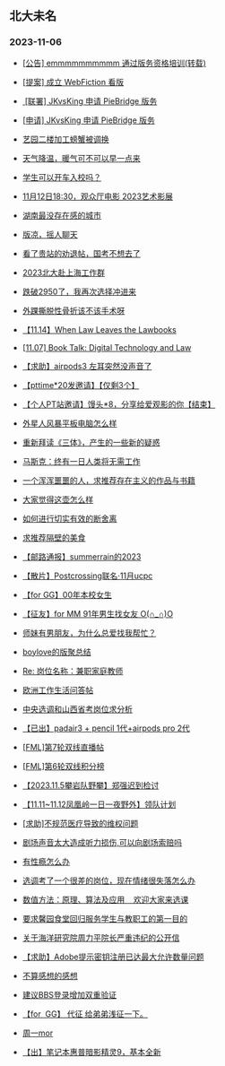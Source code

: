 ## 北大未名 
### 2023-11-06

+ [[公告] emmmmmmmmmm 通过版务资格培训(转载)](https://bbs.pku.edu.cn/v2/post-read.php?bid=740&threadid=18675437)

+ [[提案] 成立 WebFiction 看版](https://bbs.pku.edu.cn/v2/post-read.php?bid=665&threadid=18652588)

+ [ [联署] JKvsKing 申请 PieBridge 版务](https://bbs.pku.edu.cn/v2/post-read.php?bid=751&threadid=18675387)

+ [[申请] JKvsKing 申请 PieBridge 版务](https://bbs.pku.edu.cn/v2/post-read.php?bid=751&threadid=18667154)

+ [艺园二楼加工螃蟹被调换](https://bbs.pku.edu.cn/v2/post-read.php?bid=1431&threadid=18675209)

+ [天气降温，暖气可不可以早一点来](https://bbs.pku.edu.cn/v2/post-read.php?bid=1431&threadid=18675425)

+ [学生可以开车入校吗？](https://bbs.pku.edu.cn/v2/post-read.php?bid=1107&threadid=18672438)

+ [11月12日18:30，观众厅电影 2023艺术影展](https://bbs.pku.edu.cn/v2/post-read.php?bid=222&threadid=18675550)

+ [湖南最没存在感的城市](https://bbs.pku.edu.cn/v2/post-read.php?bid=474&threadid=18675224)

+ [版凉，摇人聊天](https://bbs.pku.edu.cn/v2/post-read.php?bid=474&threadid=18576748)

+ [看了贵站的劝退帖，国考不想去了](https://bbs.pku.edu.cn/v2/post-read.php?bid=475&threadid=18674363)

+ [2023北大赴上海工作群](https://bbs.pku.edu.cn/v2/post-read.php?bid=472&threadid=18550698)

+ [跌破2950了，我再次选择冲进来](https://bbs.pku.edu.cn/v2/post-read.php?bid=249&threadid=18668674)

+ [外踝撕脱性骨折该不该手术呀](https://bbs.pku.edu.cn/v2/post-read.php?bid=244&threadid=18672619)

+ [【11.14】When Law Leaves the Lawbooks](https://bbs.pku.edu.cn/v2/post-read.php?bid=342&threadid=18675447)

+ [[11.07] Book Talk: Digital Technology and Law](https://bbs.pku.edu.cn/v2/post-read.php?bid=342&threadid=18675440)

+ [【求助】airpods3 左耳突然没声音了](https://bbs.pku.edu.cn/v2/post-read.php?bid=488&threadid=18674442)

+ [【pttime*20发邀请】【仅剩3个】](https://bbs.pku.edu.cn/v2/post-read.php?bid=209&threadid=18667088)

+ [【个人PT站邀请】馒头*8，分享给爱观影的你【结束】](https://bbs.pku.edu.cn/v2/post-read.php?bid=209&threadid=18665165)

+ [外星人风暴平板电脑怎么样](https://bbs.pku.edu.cn/v2/post-read.php?bid=1361&threadid=18675208)

+ [重新拜读《三体》，产生的一些新的疑惑](https://bbs.pku.edu.cn/v2/post-read.php?bid=53&threadid=18675446)

+ [马斯克：终有一日人类将无需工作](https://bbs.pku.edu.cn/v2/post-read.php?bid=251&threadid=18674979)

+ [一个浑浑噩噩的人，求推荐存在主义的作品与书籍](https://bbs.pku.edu.cn/v2/post-read.php?bid=53&threadid=18609762)

+ [大家觉得这壶怎么样](https://bbs.pku.edu.cn/v2/post-read.php?bid=296&threadid=18675227)

+ [如何进行切实有效的断舍离](https://bbs.pku.edu.cn/v2/post-read.php?bid=354&threadid=18672097)

+ [求推荐隔壁的美食](https://bbs.pku.edu.cn/v2/post-read.php?bid=90&threadid=18671295)

+ [【邮路通报】summerrain的2023](https://bbs.pku.edu.cn/v2/post-read.php?bid=1367&threadid=18485296)

+ [【散片】Postcrossing联名·11月ucpc](https://bbs.pku.edu.cn/v2/post-read.php?bid=1367&threadid=18675384)

+ [【for GG】00年本校女生](https://bbs.pku.edu.cn/v2/post-read.php?bid=167&threadid=18675530)

+ [【征友】for MM 91年男生找女友 O(∩_∩)O](https://bbs.pku.edu.cn/v2/post-read.php?bid=167&threadid=18675409)

+ [师妹有男朋友，为什么总爱找我帮忙？](https://bbs.pku.edu.cn/v2/post-read.php?bid=103&threadid=18675541)

+ [boylove的版聚总结](https://bbs.pku.edu.cn/v2/post-read.php?bid=52&threadid=18675463)

+ [Re: 岗位名称：兼职家庭教师](https://bbs.pku.edu.cn/v2/post-read.php?bid=419&threadid=18675390)

+ [欧洲工作生活问答帖](https://bbs.pku.edu.cn/v2/post-read.php?bid=99&threadid=18674777)

+ [中央选调和山西省考岗位求分析](https://bbs.pku.edu.cn/v2/post-read.php?bid=99&threadid=18675319)

+ [【已出】padair3 + pencil 1代+airpods pro 2代](https://bbs.pku.edu.cn/v2/post-read.php?bid=71&threadid=18675433)

+ [[FML]第7轮双线直播帖](https://bbs.pku.edu.cn/v2/post-read.php?bid=519&threadid=18674721)

+ [[FML]第6轮双线积分榜](https://bbs.pku.edu.cn/v2/post-read.php?bid=519&threadid=18674229)

+ [【2023.11.5攀岩队野攀】郑强迟到检讨](https://bbs.pku.edu.cn/v2/post-read.php?bid=224&threadid=18675516)

+ [【11.11~11.12凤凰岭一日一夜野外】领队计划](https://bbs.pku.edu.cn/v2/post-read.php?bid=224&threadid=18675547)

+ [[求助]不规范医疗导致的维权问题](https://bbs.pku.edu.cn/v2/post-read.php?bid=301&threadid=18672195)

+ [剧场声音太大造成听力损伤,可以向剧场索赔吗](https://bbs.pku.edu.cn/v2/post-read.php?bid=301&threadid=18647495)

+ [有性瘾怎么办](https://bbs.pku.edu.cn/v2/post-read.php?bid=690&threadid=18675173)

+ [选调考了一个很差的岗位，现在情绪很失落怎么办](https://bbs.pku.edu.cn/v2/post-read.php?bid=690&threadid=18674785)

+ [数值方法：原理、算法及应用    欢迎大家来选课](https://bbs.pku.edu.cn/v2/post-read.php?bid=1408&threadid=18376256)

+ [要求馨园食堂回归服务学生与教职工的第一目的](https://bbs.pku.edu.cn/v2/post-read.php?bid=438&threadid=18675314)

+ [关于海洋研究院周力平院长严重违纪的公开信](https://bbs.pku.edu.cn/v2/post-read.php?bid=438&threadid=18106999)

+ [【求助】Adobe提示密钥注册已达最大允许数量问题](https://bbs.pku.edu.cn/v2/post-read.php?bid=668&threadid=18675172)

+ [不算感想的感想](https://bbs.pku.edu.cn/v2/post-read.php?bid=52&threadid=18675317)

+ [建议BBS登录增加双重验证](https://bbs.pku.edu.cn/v2/post-read.php?bid=1&threadid=18675607)

+ [【for  GG】 代征 给弟弟浅征一下。](https://bbs.pku.edu.cn/v2/post-read.php?bid=167&threadid=18675603)

+ [周一mor](https://bbs.pku.edu.cn/v2/post-read.php?bid=468&threadid=18675649)

+ [【出】笔记本惠普暗影精灵9，基本全新](https://bbs.pku.edu.cn/v2/post-read.php?bid=71&threadid=18675546)

